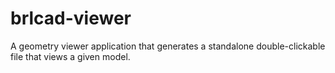 # brlcad-viewer
A geometry viewer application that generates a standalone double-clickable file that views a given model.
